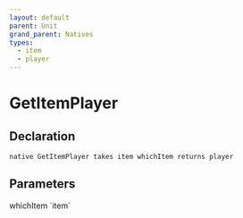 ```yaml
---
layout: default
parent: Unit
grand_parent: Natives
types:
  - item
  - player
---
```


# GetItemPlayer

## Declaration

```
native GetItemPlayer takes item whichItem returns player
```

## Parameters
<dl>
  <dt>whichItem `item`</dt>
  <dd></dd>
</dl>